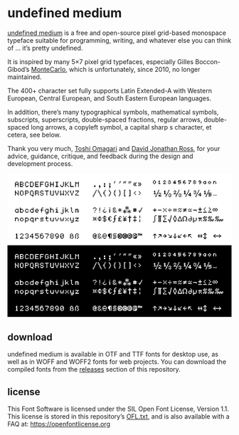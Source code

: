 # undefined medium

[undefined medium](https://undefined-medium.com) is a free and open-source pixel grid-based monospace typeface suitable for programming, writing, and whatever else you can think of … it’s pretty undefined.

It is inspired by many 5×7 pixel grid typefaces, especially Gilles Boccon-Gibod’s [MonteCarlo](https://www.bok.net/MonteCarlo), which is unfortunately, since 2010, no longer maintained.

The 400+ character set fully supports Latin Extended-A with Western European, Central European, and South Eastern European languages.

In addition, there’s many typographical symbols, mathematical symbols, subscripts, superscripts, double-spaced fractions, regular arrows, double-spaced long arrows, a copyleft symbol, a capital sharp s character, et cetera, see below.

Thank you very much, [Toshi Omagari](https://tosche.net) and [David Jonathan Ross](https://djr.com), for your advice, guidance, critique, and feedback during the design and development process.

![undefined-medium.png](https://raw.githubusercontent.com/andirueckel/undefined-medium/main/documentation/undefined-medium.png)

## download

undefined medium is available in OTF and TTF fonts for desktop use, as well as in WOFF and WOFF2 fonts for web projects. You can download the compiled fonts from the [releases](https://github.com/andirueckel/undefined-medium/releases) section of this repository.

## license

This Font Software is licensed under the SIL Open Font License, Version 1.1. This license is stored in this repository’s [OFL.txt](https://github.com/andirueckel/undefined-medium/blob/main/OFL.txt), and is also available with a FAQ at: https://openfontlicense.org

